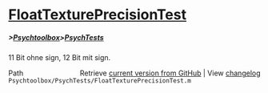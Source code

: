 # [FloatTexturePrecisionTest](FloatTexturePrecisionTest)
##### >[Psychtoolbox](Psychtoolbox)>[PsychTests](PsychTests)

11 Bit ohne sign, 12 Bit mit sign.  




<div class="code_header" style="text-align:right;">
  <span style="float:left;">Path&nbsp;&nbsp;</span> <span class="counter">Retrieve <a href=
  "https://raw.github.com/Psychtoolbox-3/Psychtoolbox-3/beta/Psychtoolbox/PsychTests/FloatTexturePrecisionTest.m">current version from GitHub</a> | View <a href=
  "https://github.com/Psychtoolbox-3/Psychtoolbox-3/commits/beta/Psychtoolbox/PsychTests/FloatTexturePrecisionTest.m">changelog</a></span>
</div>
<div class="code">
  <code>Psychtoolbox/PsychTests/FloatTexturePrecisionTest.m</code>
</div>

